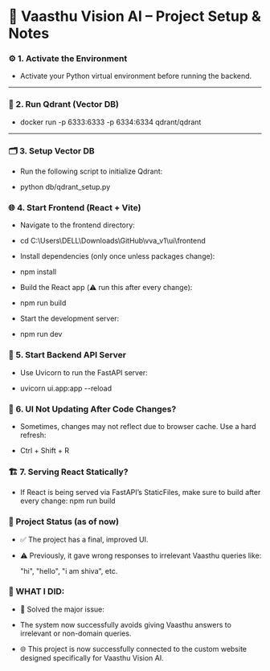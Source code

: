 # 🏡 Vaasthu Vision AI – Project Setup & Notes

### ⚙️ 1. Activate the Environment

  - Activate your Python virtual environment before running the backend.
---
### 🐳 2. Run Qdrant (Vector DB)

  - docker run -p 6333:6333 -p 6334:6334 qdrant/qdrant

---

### 🗂️ 3. Setup Vector DB
  
  - Run the following script to initialize Qdrant:

  - python db/qdrant_setup.py

### 🌐 4. Start Frontend (React + Vite)
  
  - Navigate to the frontend directory:

  - cd C:\Users\DELL\Downloads\GitHub\vva_v1\ui\frontend

  - Install dependencies (only once unless packages change): 

  - npm install

  - Build the React app (⚠️ run this after every change): 

  - npm run build

  - Start the development server: 

  - npm run dev

### 🧠 5. Start Backend API Server

  - Use Uvicorn to run the FastAPI server:
  
  - uvicorn ui.app:app --reload

### 🔁 6. UI Not Updating After Code Changes?

  - Sometimes, changes may not reflect due to browser cache. Use a hard refresh:

  - Ctrl + Shift + R

### 🏗️ 7. Serving React Statically?

  - If React is being served via FastAPI’s StaticFiles, make sure to build after every change: npm run build

### 📌 Project Status (as of now)

  - ✅ The project has a final, improved UI.

  - ⚠️ Previously, it gave wrong responses to irrelevant Vaasthu queries like:

    "hi", "hello", "i am shiva", etc.

### 🚀 WHAT I DID:

  - 🎉 Solved the major issue:

  - The system now successfully avoids giving Vaasthu answers to irrelevant or non-domain queries.

  - 🌐 This project is now successfully connected to the custom website designed specifically for Vaasthu Vision AI.
